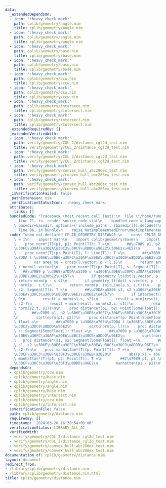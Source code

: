 ```yaml
---
data:
  _extendedDependsOn:
  - icon: ':heavy_check_mark:'
    path: cplib/geometry/angle.nim
    title: cplib/geometry/angle.nim
  - icon: ':heavy_check_mark:'
    path: cplib/geometry/angle.nim
    title: cplib/geometry/angle.nim
  - icon: ':heavy_check_mark:'
    path: cplib/geometry/base.nim
    title: cplib/geometry/base.nim
  - icon: ':heavy_check_mark:'
    path: cplib/geometry/base.nim
    title: cplib/geometry/base.nim
  - icon: ':heavy_check_mark:'
    path: cplib/geometry/ccw.nim
    title: cplib/geometry/ccw.nim
  - icon: ':heavy_check_mark:'
    path: cplib/geometry/ccw.nim
    title: cplib/geometry/ccw.nim
  - icon: ':heavy_check_mark:'
    path: cplib/geometry/intersect.nim
    title: cplib/geometry/intersect.nim
  - icon: ':heavy_check_mark:'
    path: cplib/geometry/intersect.nim
    title: cplib/geometry/intersect.nim
  _extendedRequiredBy: []
  _extendedVerifiedWith:
  - icon: ':heavy_check_mark:'
    path: verify/geometry/CGL_2/distance_cgl2d_test.nim
    title: verify/geometry/CGL_2/distance_cgl2d_test.nim
  - icon: ':heavy_check_mark:'
    path: verify/geometry/CGL_2/distance_cgl2d_test.nim
    title: verify/geometry/CGL_2/distance_cgl2d_test.nim
  - icon: ':heavy_check_mark:'
    path: verify/geometry/convex_hull_abc286ex_test.nim
    title: verify/geometry/convex_hull_abc286ex_test.nim
  - icon: ':heavy_check_mark:'
    path: verify/geometry/convex_hull_abc286ex_test.nim
    title: verify/geometry/convex_hull_abc286ex_test.nim
  _isVerificationFailed: false
  _pathExtension: nim
  _verificationStatusIcon: ':heavy_check_mark:'
  attributes:
    links: []
  bundledCode: "Traceback (most recent call last):\n  File \"/home/runner/.local/lib/python3.10/site-packages/onlinejudge_verify/documentation/build.py\"\
    , line 71, in _render_source_code_stat\n    bundled_code = language.bundle(stat.path,\
    \ basedir=basedir, options={'include_paths': [basedir]}).decode()\n  File \"/home/runner/.local/lib/python3.10/site-packages/onlinejudge_verify/languages/nim.py\"\
    , line 86, in bundle\n    raise NotImplementedError\nNotImplementedError\n"
  code: "when not declared CPLIB_GEOMETRY_DISTANCE:\n    const CPLIB_GEOMETRY_DISTANCE*\
    \ = 1\n    import math\n    import cplib/geometry/base\n    import cplib/geometry/intersect\n\
    \    proc norm*[T](p1, p2: Point[T]): T =\n        ##\u70B9 p1, p2 \u306E\u30E6\
    \u30FC\u30AF\u30EA\u30C3\u30C9\u8DDD\u96E2\u306E2\u4E57\n        norm(p1 - p2)\n\
    \    proc norm*[T](p: Point[T], l: Line[T]): T =\n        ##\u70B9 p \u3068\u76F4\
    \u7DDA l \u306E\u30E6\u30FC\u30AF\u30EA\u30C3\u30C9\u8DDD\u96E2\u306E2\u4E57\n\
    \        var area_sq = cross(l.vector, p - l.s)\n        return area_sq * area_sq\
    \ / norm(l.vector)\n    proc norm*[T](p: Point[T], s: Segment[T]): T =\n     \
    \   ##\u70B9 p \u3068\u7DDA\u5206 s \u306E\u30E6\u30FC\u30AF\u30EA\u30C3\u30C9\
    \u8DDD\u96E2\u306E2\u4E57\n        if geometry_lt(dot(s.vector, p - s.s), 0):\
    \ return norm(p - s.s)\n        if geometry_lt(dot(-s.vector, p - s.t), 0): return\
    \ norm(p - s.t)\n        return norm(p, initLine(s.s, s.t))\n    proc norm*[T](s1,\
    \ s2: Segment[T]): T =\n        ##\u7DDA\u5206 s1, s2 \u306E\u30E6\u30FC\u30AF\
    \u30EA\u30C3\u30C9\u8DDD\u96E2\u306E2\u4E57\n        if intersect(s1, s2): return\
    \ 0\n        result = norm(s1.s, s2)\n        result = min(result, norm(s1.t,\
    \ s2))\n        result = min(result, norm(s2.s, s1))\n        result = min(result,\
    \ norm(s2.t, s1))\n\n    proc distance*(p1, p2: Point[SomeFloat]): float =\n \
    \       ##\u70B9 p1, p2 \u306E\u30E6\u30FC\u30AF\u30EA\u30C3\u30C9\u8DDD\u96E2\
    \n        sqrt(norm(p1, p2))\n    proc distance*(p: Point[SomeFloat], l: Line[SomeFloat]):\
    \ float =\n        ##\u70B9 p \u3068\u76F4\u7DDA l \u306E\u30E6\u30FC\u30AF\u30EA\
    \u30C3\u30C9\u8DDD\u96E2\n        sqrt(norm(p, l))\n    proc distance*(p: Point[SomeFloat],\
    \ s: Segment[SomeFloat]): float =\n        ##\u70B9 p \u3068\u7DDA\u5206 s \u306E\
    \u30E6\u30FC\u30AF\u30EA\u30C3\u30C9\u8DDD\u96E2\n        sqrt(norm(p, s))\n \
    \   proc distance*(s1, s2: Segment[SomeFloat]): float =\n        ##\u7DDA\u5206\
    \ s1, s2 \u306E\u30E6\u30FC\u30AF\u30EA\u30C3\u30C9\u8DDD\u96E2\n        sqrt(norm(s1,\
    \ s2))\n\n    proc manhattan*[T](p: Point[T]): T =\n        ##p \u306E\u30DE\u30F3\
    \u30CF\u30C3\u30BF\u30F3\u30CE\u30EB\u30E0\n        abs(p.x) + abs(p.y)\n    proc\
    \ manhattan*[T](p1, p2: Point[T]): T =\n        ##2\u70B9 p1, p2 \u306E\u30DE\u30F3\
    \u30CF\u30C3\u30BF\u30F3\u8DDD\u96E2\n        manhattan(p1 - p2)\n"
  dependsOn:
  - cplib/geometry/ccw.nim
  - cplib/geometry/base.nim
  - cplib/geometry/angle.nim
  - cplib/geometry/angle.nim
  - cplib/geometry/base.nim
  - cplib/geometry/intersect.nim
  - cplib/geometry/ccw.nim
  - cplib/geometry/intersect.nim
  isVerificationFile: false
  path: cplib/geometry/distance.nim
  requiredBy: []
  timestamp: '2024-03-28 16:38:54+09:00'
  verificationStatus: LIBRARY_ALL_AC
  verifiedWith:
  - verify/geometry/CGL_2/distance_cgl2d_test.nim
  - verify/geometry/CGL_2/distance_cgl2d_test.nim
  - verify/geometry/convex_hull_abc286ex_test.nim
  - verify/geometry/convex_hull_abc286ex_test.nim
documentation_of: cplib/geometry/distance.nim
layout: document
redirect_from:
- /library/cplib/geometry/distance.nim
- /library/cplib/geometry/distance.nim.html
title: cplib/geometry/distance.nim
---
```


